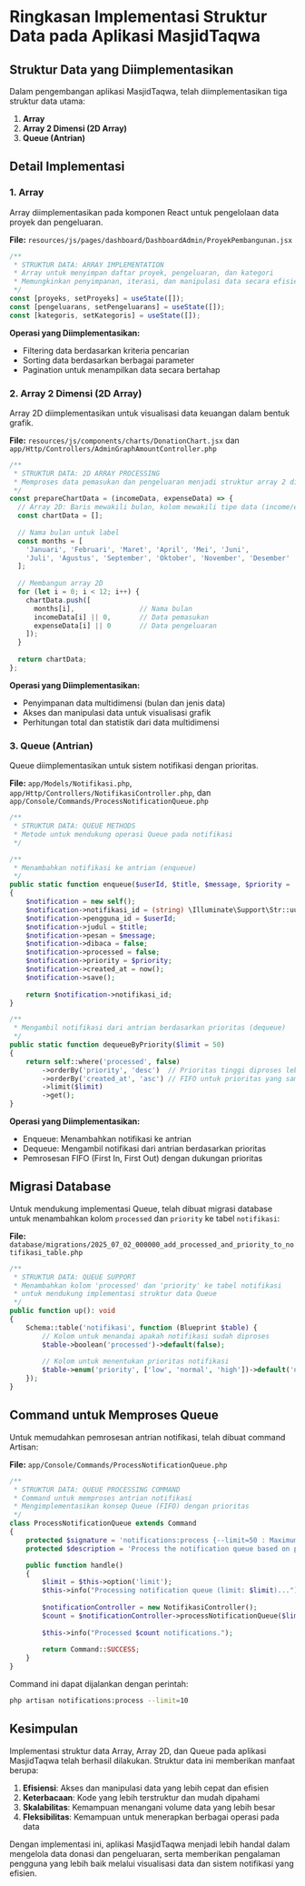 # Ringkasan Implementasi Struktur Data pada Aplikasi MasjidTaqwa

## Struktur Data yang Diimplementasikan

Dalam pengembangan aplikasi MasjidTaqwa, telah diimplementasikan tiga struktur data utama:

1. **Array**
2. **Array 2 Dimensi (2D Array)**
3. **Queue (Antrian)**

## Detail Implementasi

### 1. Array

Array diimplementasikan pada komponen React untuk pengelolaan data proyek dan pengeluaran.

**File:** `resources/js/pages/dashboard/DashboardAdmin/ProyekPembangunan.jsx`

```javascript
/**
 * STRUKTUR DATA: ARRAY IMPLEMENTATION
 * Array untuk menyimpan daftar proyek, pengeluaran, dan kategori
 * Memungkinkan penyimpanan, iterasi, dan manipulasi data secara efisien
 */
const [proyeks, setProyeks] = useState([]);
const [pengeluarans, setPengeluarans] = useState([]);
const [kategoris, setKategoris] = useState([]);
```

**Operasi yang Diimplementasikan:**
- Filtering data berdasarkan kriteria pencarian
- Sorting data berdasarkan berbagai parameter
- Pagination untuk menampilkan data secara bertahap

### 2. Array 2 Dimensi (2D Array)

Array 2D diimplementasikan untuk visualisasi data keuangan dalam bentuk grafik.

**File:** `resources/js/components/charts/DonationChart.jsx` dan `app/Http/Controllers/AdminGraphAmountController.php`

```javascript
/**
 * STRUKTUR DATA: 2D ARRAY PROCESSING
 * Memproses data pemasukan dan pengeluaran menjadi struktur array 2 dimensi
 */
const prepareChartData = (incomeData, expenseData) => {
  // Array 2D: Baris mewakili bulan, kolom mewakili tipe data (income/expense)
  const chartData = [];
  
  // Nama bulan untuk label
  const months = [
    'Januari', 'Februari', 'Maret', 'April', 'Mei', 'Juni',
    'Juli', 'Agustus', 'September', 'Oktober', 'November', 'Desember'
  ];
  
  // Membangun array 2D
  for (let i = 0; i < 12; i++) {
    chartData.push([
      months[i],                // Nama bulan
      incomeData[i] || 0,       // Data pemasukan
      expenseData[i] || 0       // Data pengeluaran
    ]);
  }
  
  return chartData;
};
```

**Operasi yang Diimplementasikan:**
- Penyimpanan data multidimensi (bulan dan jenis data)
- Akses dan manipulasi data untuk visualisasi grafik
- Perhitungan total dan statistik dari data multidimensi

### 3. Queue (Antrian)

Queue diimplementasikan untuk sistem notifikasi dengan prioritas.

**File:** `app/Models/Notifikasi.php`, `app/Http/Controllers/NotifikasiController.php`, dan `app/Console/Commands/ProcessNotificationQueue.php`

```php
/**
 * STRUKTUR DATA: QUEUE METHODS
 * Metode untuk mendukung operasi Queue pada notifikasi
 */

/**
 * Menambahkan notifikasi ke antrian (enqueue)
 */
public static function enqueue($userId, $title, $message, $priority = 'normal')
{
    $notification = new self();
    $notification->notifikasi_id = (string) \Illuminate\Support\Str::uuid();
    $notification->pengguna_id = $userId;
    $notification->judul = $title;
    $notification->pesan = $message;
    $notification->dibaca = false;
    $notification->processed = false;
    $notification->priority = $priority;
    $notification->created_at = now();
    $notification->save();
    
    return $notification->notifikasi_id;
}

/**
 * Mengambil notifikasi dari antrian berdasarkan prioritas (dequeue)
 */
public static function dequeueByPriority($limit = 50)
{
    return self::where('processed', false)
        ->orderBy('priority', 'desc')  // Prioritas tinggi diproses lebih dulu
        ->orderBy('created_at', 'asc') // FIFO untuk prioritas yang sama
        ->limit($limit)
        ->get();
}
```

**Operasi yang Diimplementasikan:**
- Enqueue: Menambahkan notifikasi ke antrian
- Dequeue: Mengambil notifikasi dari antrian berdasarkan prioritas
- Pemrosesan FIFO (First In, First Out) dengan dukungan prioritas

## Migrasi Database

Untuk mendukung implementasi Queue, telah dibuat migrasi database untuk menambahkan kolom `processed` dan `priority` ke tabel `notifikasi`:

**File:** `database/migrations/2025_07_02_000000_add_processed_and_priority_to_notifikasi_table.php`

```php
/**
 * STRUKTUR DATA: QUEUE SUPPORT
 * Menambahkan kolom 'processed' dan 'priority' ke tabel notifikasi
 * untuk mendukung implementasi struktur data Queue
 */
public function up(): void
{
    Schema::table('notifikasi', function (Blueprint $table) {
        // Kolom untuk menandai apakah notifikasi sudah diproses
        $table->boolean('processed')->default(false);
        
        // Kolom untuk menentukan prioritas notifikasi
        $table->enum('priority', ['low', 'normal', 'high'])->default('normal');
    });
}
```

## Command untuk Memproses Queue

Untuk memudahkan pemrosesan antrian notifikasi, telah dibuat command Artisan:

**File:** `app/Console/Commands/ProcessNotificationQueue.php`

```php
/**
 * STRUKTUR DATA: QUEUE PROCESSING COMMAND
 * Command untuk memproses antrian notifikasi
 * Mengimplementasikan konsep Queue (FIFO) dengan prioritas
 */
class ProcessNotificationQueue extends Command
{
    protected $signature = 'notifications:process {--limit=50 : Maximum number of notifications to process}';
    protected $description = 'Process the notification queue based on priority';

    public function handle()
    {
        $limit = $this->option('limit');
        $this->info("Processing notification queue (limit: $limit)...");
        
        $notificationController = new NotifikasiController();
        $count = $notificationController->processNotificationQueue($limit);
        
        $this->info("Processed $count notifications.");
        
        return Command::SUCCESS;
    }
}
```

Command ini dapat dijalankan dengan perintah:

```bash
php artisan notifications:process --limit=10
```

## Kesimpulan

Implementasi struktur data Array, Array 2D, dan Queue pada aplikasi MasjidTaqwa telah berhasil dilakukan. Struktur data ini memberikan manfaat berupa:

1. **Efisiensi**: Akses dan manipulasi data yang lebih cepat dan efisien
2. **Keterbacaan**: Kode yang lebih terstruktur dan mudah dipahami
3. **Skalabilitas**: Kemampuan menangani volume data yang lebih besar
4. **Fleksibilitas**: Kemampuan untuk menerapkan berbagai operasi pada data

Dengan implementasi ini, aplikasi MasjidTaqwa menjadi lebih handal dalam mengelola data donasi dan pengeluaran, serta memberikan pengalaman pengguna yang lebih baik melalui visualisasi data dan sistem notifikasi yang efisien. 